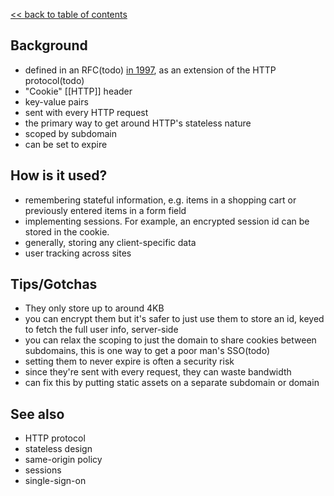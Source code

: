 [<< back to table of contents](https://github.com/hackreactor/2016-04-peripheral-brain/wiki)

## Background

* defined in an RFC(todo) [in 1997](https://tools.ietf.org/html/rfc2109), as an extension of the HTTP protocol(todo)
* "Cookie" [[HTTP]] header
* key-value pairs
* sent with every HTTP request
* the primary way to get around HTTP's stateless nature
* scoped by subdomain
* can be set to expire

## How is it used?
* remembering stateful information, e.g. items in a shopping cart or previously entered items in a form field 
* implementing sessions. For example, an encrypted session id can be stored in the cookie.
* generally, storing any client-specific data
* user tracking across sites

## Tips/Gotchas
* They only store up to around 4KB
* you can encrypt them but it's safer to just use them to store an id, keyed to fetch the full user info, server-side
* you can relax the scoping to just the domain to share cookies between subdomains, this is one way to get a poor man's SSO(todo)
* setting them to never expire is often a security risk
* since they're sent with every request, they can waste bandwidth 
* can fix this by putting static assets on a separate subdomain or domain

## See also
* HTTP protocol
* stateless design
* same-origin policy
* sessions
* single-sign-on